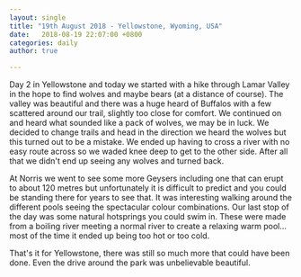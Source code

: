 ```yaml
---
layout: single
title: "19th August 2018 - Yellowstone, Wyoming, USA"
date:   2018-08-19 22:07:00 +0800
categories: daily
author: true

---
```


Day 2 in Yellowstone and today we started with a hike through Lamar Valley in the hope to find wolves and maybe bears (at a distance of course). The valley was beautiful and there was a huge heard of Buffalos with a few scattered around our trail, slightly too close for comfort. We continued on and heard what sounded like a pack of wolves, we may be in luck. We decided to change trails and head in the direction we heard the wolves but this turned out to be a mistake. We ended up having to cross a river with no easy route across so we waded knee deep to get to the other side. After all that we didn't end up seeing any wolves and turned back. 

At Norris we went to see some more Geysers including one that can erupt to about 120 metres but unfortunately it is difficult to predict and you could be standing there for years to see that. It was interesting walking around the different pools seeing the spectacular colour combinations. Our last stop of the day was some natural hotsprings you could swim in. These were made from a boiling river meeting a normal river to create a relaxing warm pool... most of the time it ended up being too hot or too cold. 

That's it for Yellowstone, there was still so much more that could have been done. Even the drive around the park was unbelievable beautiful. 
